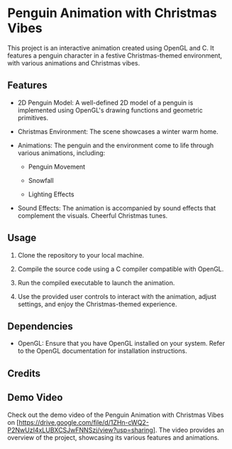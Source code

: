 
# Penguin Animation with Christmas Vibes

This project is an interactive animation created using OpenGL and C. It features a penguin character in a festive Christmas-themed environment, with various animations and Christmas vibes.

## Features

- 2D Penguin Model: A well-defined 2D model of a penguin is implemented using OpenGL's drawing functions and geometric primitives.

- Christmas Environment: The scene showcases a winter warm home.

- Animations: The penguin and the environment come to life through various animations, including:

  - Penguin Movement

  - Snowfall

  - Lighting Effects

- Sound Effects: The animation is accompanied by sound effects that complement the visuals. Cheerful Christmas tunes.

## Usage

1. Clone the repository to your local machine.

2. Compile the source code using a C compiler compatible with OpenGL.

3. Run the compiled executable to launch the animation.

4. Use the provided user controls to interact with the animation, adjust settings, and enjoy the Christmas-themed experience.

## Dependencies

- OpenGL: Ensure that you have OpenGL installed on your system. Refer to the OpenGL documentation for installation instructions.

## Credits

[Mariam Rashad]: ([https://github.com/MariamRashad6])


## Demo Video

Check out the demo video of the Penguin Animation with Christmas Vibes on [https://drive.google.com/file/d/1ZHn-cWQ2-P2NwUzI4xLUBXCSJwFNNSzj/view?usp=sharing]. The video provides an overview of the project, showcasing its various features and animations.



